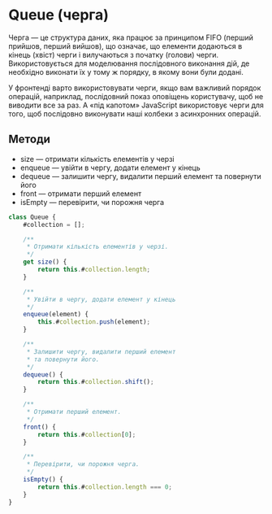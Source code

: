 # Queue (черга)

Черга — це структура даних, яка працює за принципом FIFO (перший прийшов, перший вийшов), що означає, що елементи додаються в кінець (хвіст) черги і вилучаються з початку (голови) черги. Використовується для моделювання послідовного виконання дій, де необхідно виконати їх у тому ж порядку, в якому вони були додані.

У фронтенді варто використовувати черги, якщо вам важливий порядок операцій, наприклад, послідовний показ оповіщень користувачу, щоб не виводити все за раз. А «під капотом» JavaScript використовує черги для того, щоб послідовно виконувати наші колбеки з асинхронних операцій.

## Методи

-   size — отримати кількість елементів у черзі
-   enqueue — увійти в чергу, додати елемент у кінець
-   dequeue — залишити чергу, видалити перший елемент та повернути його
-   front — отримати перший елемент
-   isEmpty — перевірити, чи порожня черга

```js
class Queue {
    #collection = [];

    /**
     * Отримати кількість елементів у черзі.
     */
    get size() {
        return this.#collection.length;
    }

    /**
     * Увійти в чергу, додати елемент у кінець
     */
    enqueue(element) {
        this.#collection.push(element);
    }

    /**
     * Залишити чергу, видалити перший елемент
     * та повернути його.
     */
    dequeue() {
        return this.#collection.shift();
    }

    /**
     * Отримати перший елемент.
     */
    front() {
        return this.#collection[0];
    }

    /**
     * Перевірити, чи порожня черга.
     */
    isEmpty() {
        return this.#collection.length === 0;
    }
}
```
